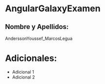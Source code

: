 # AngularGalaxyExamen

## Nombre y Apellidos:

AnderssonYoussef_MarcosLegua

# Adicionales:

- Adicional 1
- Adicional 2
